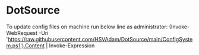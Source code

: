# DotSource

To update config files on machine run below line as administrator:
(Invoke-WebRequest -Uri 'https://raw.githubusercontent.com/HSVAdam/DotSource/main/ConfigSystem.ps1').Content | Invoke-Expression